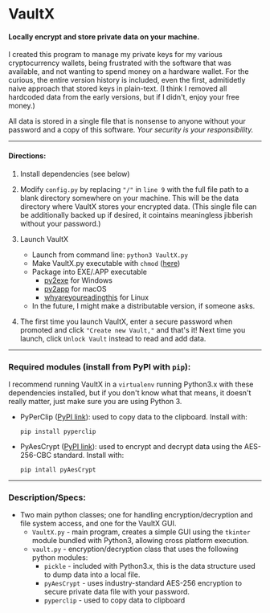 # VaultX
#### Locally encrypt and store private data on your machine.

I created this program to manage my private keys for my various cryptocurrency wallets, being frustrated with the software that was available, and not wanting to spend money on a hardware wallet. For the curious, the entire version history is included, even the first, admitidetly naive approach that stored keys in plain-text. (I think I removed all hardcoded data from the early versions, but if I didn't, enjoy your free money.)

All data is stored in a single file that is nonsense to anyone without your password and a copy of this software. _Your security is your responsibility._
___
#### Directions:

1. Install dependencies (see below)
2. Modify   ```config.py``` by replacing ```"/"``` in ```line 9``` with the full file path to a blank directory somewhere on your machine. This will be the data directory where VaultX stores your encrypted data. (This single file can be additionally backed up if desired, it cointains meaningless jibberish without your password.)
3. Launch VaultX
	- Launch from command line: ```python3 VaultX.py```
	- Make VaultX.py executable with ```chmod``` ([here](https://en.wikibooks.org/wiki/Python_Programming/Creating_Python_Programs))
	- Package into EXE/.APP executable
		- [py2exe](http://www.py2exe.org/index.cgi/Tutorial) for Windows
		- [py2app](https://py2app.readthedocs.io/en/latest/) for macOS
		- [whyareyoureadingthis](#) for Linux
	- In the future, I might make a distributable version, if someone asks.

4. The first time you launch VaultX, enter a secure password when promoted and click ```"Create new Vault,"``` and that's it! Next time you launch, click ```Unlock Vault``` instead to read and add data.

___
### Required modules (install from PyPI with ```pip```):

I recommend  running VaultX in a ```virtualenv``` running Python3.x with these dependencies installed, but if you don't know what that means, it doesn't really matter, just make sure you are using Python 3.

- PyPerClip ([PyPI link](https://pypi.org/project/pyperclip/)): used to copy data to the clipboard. Install with:

	```pip install pyperclip```

- PyAesCrypt ([PyPI link](https://pypi.org/project/pyAesCrypt/)): used to encrypt and decrypt data using the AES-256-CBC standard. Install with:

	```pip intall pyAesCrypt```

___

### Description/Specs:
- Two main python classes; one for handling encryption/decryption and file system access, and one for the VaultX GUI.
  - ```VaultX.py``` - main program, creates a simple GUI using the ```tkinter``` module bundled with Python3, allowing cross platform execution.
  - ```vault.py``` - encryption/decryption class that uses the following python modules:
  	- ```pickle``` - included with Python3.x, this is the data structure used to dump data into a local file.
  	- ```pyAesCrypt``` - uses industry-standard AES-256 encryption to secure private data file with your password.
  	- ```pyperclip``` - used to copy data to clipboard
